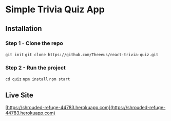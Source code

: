 # Simple Trivia Quiz App

## Installation

### Step 1 - Clone the repo

`git init`
`git clone https://github.com/Theeeus/react-trivia-quiz.git`

### Step 2 - Run the project
`cd quiz`
`npm install`
`npm start`


## Live Site
  [https://shrouded-refuge-44783.herokuapp.com](https://shrouded-refuge-44783.herokuapp.com)